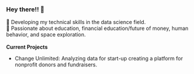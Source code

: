 ### Hey there!! 👋


🌱 Developing my technical skills in the data science field. <br>
🔭 Passionate about education, financial education/future of money, human behavior, and space exploration.
<br>
<br>
**Current Projects**
* Change Unlimited: Analyzing data for start-up creating a platform for nonprofit donors and fundraisers.
<!--
**lesro/lesro** is a ✨ _special_ ✨ repository because its `README.md` (this file) appears on your GitHub profile.

Here are some ideas to get you started:

- 🔭 I’m currently working on ...
-  I’m currently learning ...
- 👯 I’m looking to collaborate on ...
-  I’m looking for help with ...
- 💬 Ask me about ...
- 📫 How to reach me: ...
- 😄 Pronouns: ...
- ⚡ Fun fact: ...
-->
